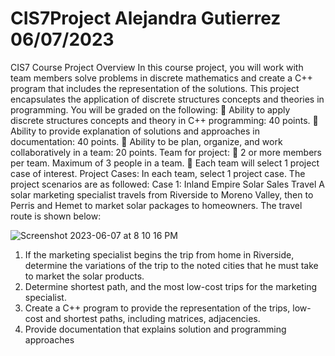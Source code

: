 # CIS7Project Alejandra Gutierrez 06/07/2023
CIS7 Course Project 
Overview
In this course project, you will work with team members solve problems in discrete mathematics and
create a C++ program that includes the representation of the solutions. This project encapsulates the
application of discrete structures concepts and theories in programming.
You will be graded on the following:
 Ability to apply discrete structures concepts and theory in C++ programming: 40 points.
 Ability to provide explanation of solutions and approaches in documentation: 40 points.
 Ability to be plan, organize, and work collaboratively in a team: 20 points.
Team for project:
 2 or more members per team. Maximum of 3 people in a team.
 Each team will select 1 project case of interest.
Project Cases:
In each team, select 1 project case. The project scenarios are as followed:
Case 1: Inland Empire Solar Sales Travel
A solar marketing specialist travels from Riverside to Moreno Valley, then to Perris and Hemet to market
solar packages to homeowners. The travel route is shown below:

![Screenshot 2023-06-07 at 8 10 16 PM](https://github.com/Alejandrag002/CIS7Project/assets/54290129/ece41a67-fc34-409e-a463-6c96bfe15080)

1. If the marketing specialist begins the trip from home in Riverside, determine the variations of
the trip to the noted cities that he must take to market the solar products.
2. Determine shortest path, and the most low-cost trips for the marketing specialist.
3. Create a C++ program to provide the representation of the trips, low-cost and shortest paths,
including matrices, adjacencies.
4. Provide documentation that explains solution and programming approaches
